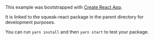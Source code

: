 This example was bootstrapped with [Create React App](https://github.com/facebook/create-react-app).

It is linked to the squeak-react package in the parent directory for development purposes.

You can run `yarn install` and then `yarn start` to test your package.
